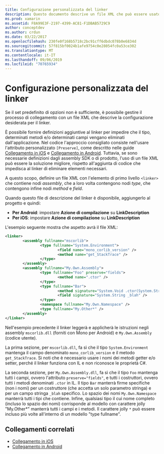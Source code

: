 ```yaml
---
title: Configurazione personalizzata del linker
description: Questo documento descrive un file XML che può essere usato per configurare il linker, garantendo in modo esplicito che il codice necessario non venga eliminato dall'applicazione collegata.
ms.prod: xamarin
ms.assetid: F8A99E3F-2197-4399-AC81-F1DBAB5729C9
author: conceptdev
ms.author: crdun
ms.date: 03/22/2017
ms.openlocfilehash: 230fe0f168b5718c2bc91cff6dbdc078b0e6834d
ms.sourcegitcommit: 57f815bf0024b1afe9754c0e28054fc0a53ce302
ms.translationtype: MT
ms.contentlocale: it-IT
ms.lasthandoff: 09/06/2019
ms.locfileid: "70765934"
---
```

# <a name="custom-linker-configuration"></a>Configurazione personalizzata del linker

Se il set predefinito di opzioni non è sufficiente, è possibile gestire il processo di collegamento con un file XML che descrive la configurazione desiderata per il linker.

È possibile fornire definizioni aggiuntive al linker per impedire che il tipo, determinati metodi e/o determinati campi vengano eliminati dall'applicazione. Nel codice l'approccio consigliato consiste nell'usare l'attributo personalizzato `[Preserve]`, come descritto nelle guide [Collegamento in iOS](~/ios/deploy-test/linker.md) e [Collegamento in Android](~/android/deploy-test/linker.md).
Tuttavia, se sono necessarie definizioni dagli assembly SDK o di prodotto, l'uso di un file XML può essere la soluzione migliore, rispetto all'aggiunta di codice che impedisca al linker di eliminare elementi necessari.

A questo scopo, definire un file XML con l'elemento di primo livello `<linker>` che contiene nodi *assembly*, che a loro volta contengono nodi *type*, che contengono infine nodi *method* e *field*.

Quando questo file di descrizione del linker è disponibile, aggiungerlo al progetto e quindi:

- **Per Android**: impostare **Azione di compilazione** su **LinkDescription**
- **Per iOS**: impostare **Azione di compilazione** su **LinkDescription**

L'esempio seguente mostra che aspetto avrà il file XML:

```xml
<linker>
        <assembly fullname="mscorlib">
                <type fullname="System.Environment">
                        <field name="mono_corlib_version" />
                        <method name="get_StackTrace" />
                </type>
        </assembly>
        <assembly fullname="My.Own.Assembly">
                <type fullname="Foo" preserve="fields">
                        <method name=".ctor" />
                </type>
                <type fullname="Bar">
                        <method signature="System.Void .ctor(System.String)" />
                        <field signature="System.String _blah" />
                </type>
                <namespace fullname="My.Own.Namespace" />
                <type fullname="My.Other*" />
        </assembly>
</linker>
```

Nell'esempio precedente il linker leggerà e applicherà le istruzioni negli assembly `mscorlib.dll` (forniti con Mono per Android) e `My.Own.Assembly` (codice utente).

La prima sezione, per `mscorlib.dll`, fa sì che il tipo `System.Environment` mantenga il campo denominato `mono_corlib_version` e il metodo `get_StackTrace`.
Si noti che è necessario usare i nomi dei metodi getter e/o setter, perché il linker funziona con IL e non riconosce le proprietà C#.

La seconda sezione, per `My.Own.Assembly.dll`, fa sì che il tipo `Foo` mantenga tutti i campi, ovvero l'attributo `preserve="fields"`, e tutti i costruttori, ovvero tutti i metodi denominati `.ctor` in IL. Il tipo `Bar` manterrà firme specifiche (non i nomi) per un costruttore (che accetta un solo parametro stringa) e per un campo stringa `_blah` specifico.
Lo spazio dei nomi `My.Own.Namespace` manterrà tutti i tipi che contiene.
Infine, qualsiasi tipo il cui nome completo (incluso lo spazio dei nomi) corrisponde al modello con carattere jolly "My.Other\*" manterrà tutti i campi e i metodi. Il carattere jolly `*` può essere incluso più volte all'interno di un modello "type fullname".

## <a name="related-links"></a>Collegamenti correlati

- [Collegamento in iOS](~/ios/deploy-test/linker.md)
- [Collegamento in Android](~/android/deploy-test/linker.md)
